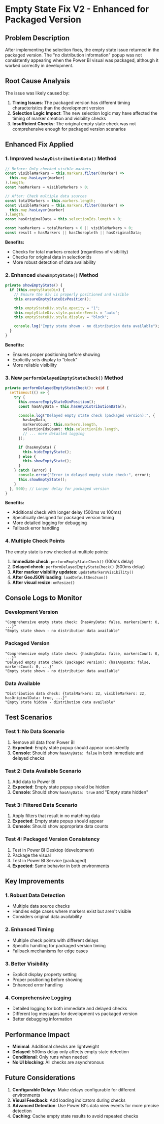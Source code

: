 # Empty State Fix V2 - Enhanced for Packaged Version

## Problem Description

After implementing the selection fixes, the empty state issue returned in the packaged version. The "no distribution information" popup was not consistently appearing when the Power BI visual was packaged, although it worked correctly in development.

## Root Cause Analysis

The issue was likely caused by:

1. **Timing Issues**: The packaged version has different timing characteristics than the development version
2. **Selection Logic Impact**: The new selection logic may have affected the timing of marker creation and visibility checks
3. **Insufficient Checks**: The original empty state check was not comprehensive enough for packaged version scenarios

## Enhanced Fix Applied

### 1. **Improved `hasAnyDistributionData()` Method**

```typescript
// Before: Only checked visible markers
const visibleMarkers = this.markers.filter((marker) =>
  this.map.hasLayer(marker)
).length;
const hasMarkers = visibleMarkers > 0;

// After: Check multiple data sources
const totalMarkers = this.markers.length;
const visibleMarkers = this.markers.filter((marker) =>
  this.map.hasLayer(marker)
).length;
const hasOriginalData = this.selectionIds.length > 0;

const hasMarkers = totalMarkers > 0 || visibleMarkers > 0;
const result = hasMarkers || hasChoropleth || hasOriginalData;
```

**Benefits:**

- Checks for total markers created (regardless of visibility)
- Checks for original data in selectionIds
- More robust detection of data availability

### 2. **Enhanced `showEmptyState()` Method**

```typescript
private showEmptyState() {
  if (this.emptyStateDiv) {
    // Ensure the div is properly positioned and visible
    this.ensureEmptyStateDivPosition();

    this.emptyStateDiv.style.opacity = "1";
    this.emptyStateDiv.style.pointerEvents = "auto";
    this.emptyStateDiv.style.display = "block";

    console.log("Empty state shown - no distribution data available");
  }
}
```

**Benefits:**

- Ensures proper positioning before showing
- Explicitly sets display to "block"
- More reliable visibility

### 3. **New `performDelayedEmptyStateCheck()` Method**

```typescript
private performDelayedEmptyStateCheck(): void {
  setTimeout(() => {
    try {
      this.ensureEmptyStateDivPosition();
      const hasAnyData = this.hasAnyDistributionData();

      console.log("Delayed empty state check (packaged version):", {
        hasAnyData,
        markersCount: this.markers.length,
        selectionIdsCount: this.selectionIds.length,
        // ... more detailed logging
      });

      if (hasAnyData) {
        this.hideEmptyState();
      } else {
        this.showEmptyState();
      }
    } catch (error) {
      console.error("Error in delayed empty state check:", error);
      this.showEmptyState();
    }
  }, 500); // Longer delay for packaged version
}
```

**Benefits:**

- Additional check with longer delay (500ms vs 100ms)
- Specifically designed for packaged version timing
- More detailed logging for debugging
- Fallback error handling

### 4. **Multiple Check Points**

The empty state is now checked at multiple points:

1. **Immediate check**: `performEmptyStateCheck()` (100ms delay)
2. **Delayed check**: `performDelayedEmptyStateCheck()` (500ms delay)
3. **After marker visibility updates**: `updateMarkersVisibility()`
4. **After GeoJSON loading**: `loadDefaultGeoJson()`
5. **After visual resize**: `onResize()`

## Console Logs to Monitor

### Development Version

```
"Comprehensive empty state check: {hasAnyData: false, markersCount: 0, ...}"
"Empty state shown - no distribution data available"
```

### Packaged Version

```
"Comprehensive empty state check: {hasAnyData: false, markersCount: 0, ...}"
"Delayed empty state check (packaged version): {hasAnyData: false, markersCount: 0, ...}"
"Empty state shown - no distribution data available"
```

### Data Available

```
"Distribution data check: {totalMarkers: 22, visibleMarkers: 22, hasOriginalData: true, ...}"
"Empty state hidden - distribution data available"
```

## Test Scenarios

### Test 1: No Data Scenario

1. Remove all data from Power BI
2. **Expected**: Empty state popup should appear consistently
3. **Console**: Should show `hasAnyData: false` in both immediate and delayed checks

### Test 2: Data Available Scenario

1. Add data to Power BI
2. **Expected**: Empty state popup should be hidden
3. **Console**: Should show `hasAnyData: true` and "Empty state hidden"

### Test 3: Filtered Data Scenario

1. Apply filters that result in no matching data
2. **Expected**: Empty state popup should appear
3. **Console**: Should show appropriate data counts

### Test 4: Packaged Version Consistency

1. Test in Power BI Desktop (development)
2. Package the visual
3. Test in Power BI Service (packaged)
4. **Expected**: Same behavior in both environments

## Key Improvements

### 1. **Robust Data Detection**

- Multiple data source checks
- Handles edge cases where markers exist but aren't visible
- Considers original data availability

### 2. **Enhanced Timing**

- Multiple check points with different delays
- Specific handling for packaged version timing
- Fallback mechanisms for edge cases

### 3. **Better Visibility**

- Explicit display property setting
- Proper positioning before showing
- Enhanced error handling

### 4. **Comprehensive Logging**

- Detailed logging for both immediate and delayed checks
- Different log messages for development vs packaged version
- Better debugging information

## Performance Impact

- **Minimal**: Additional checks are lightweight
- **Delayed**: 500ms delay only affects empty state detection
- **Conditional**: Only runs when needed
- **No UI blocking**: All checks are asynchronous

## Future Considerations

1. **Configurable Delays**: Make delays configurable for different environments
2. **Visual Feedback**: Add loading indicators during checks
3. **Advanced Detection**: Use Power BI's data view events for more precise detection
4. **Caching**: Cache empty state results to avoid repeated checks
